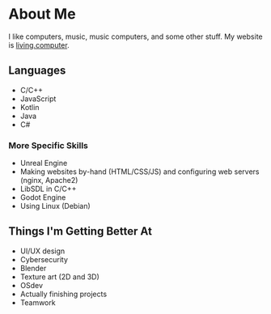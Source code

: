 # About Me

I like computers, music, music computers, and some other stuff. My website is [living.computer](https://living.computer).

## Languages

- C/C++
- JavaScript
- Kotlin
- Java
- C#

### More Specific Skills

- Unreal Engine
- Making websites by-hand (HTML/CSS/JS) and configuring web servers (nginx, Apache2)
- LibSDL in C/C++
- Godot Engine
- Using Linux (Debian)

## Things I'm Getting Better At

- UI/UX design
- Cybersecurity
- Blender
- Texture art (2D and 3D)
- OSdev
- Actually finishing projects
- Teamwork
